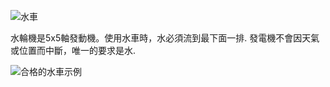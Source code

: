 ![水車](item:betterwithmods:axle_generator@1)

 水輪機是5x5軸發動機。使用水車時，水必須流到最下面一排. 發電機不會因天氣或位置而中斷，唯一的要求是水. 

![合格的水車示例](betterwithmods:waterwheel.png)
